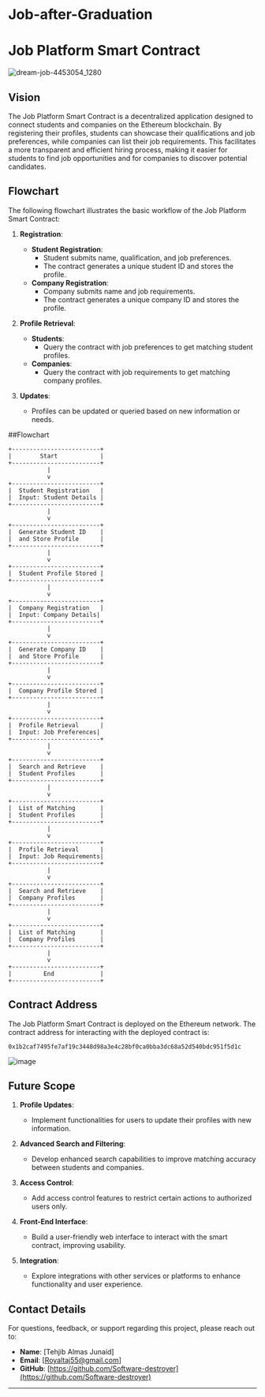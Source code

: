 # Job-after-Graduation


# Job Platform Smart Contract
![dream-job-4453054_1280](https://github.com/user-attachments/assets/629e4177-ed03-4407-9c5f-e25b30e61a92)


## Vision

The Job Platform Smart Contract is a decentralized application designed to connect students and companies on the Ethereum blockchain. By registering their profiles, students can showcase their qualifications and job preferences, while companies can list their job requirements. This facilitates a more transparent and efficient hiring process, making it easier for students to find job opportunities and for companies to discover potential candidates.

## Flowchart

The following flowchart illustrates the basic workflow of the Job Platform Smart Contract:

1. **Registration**:
   - **Student Registration**:
     - Student submits name, qualification, and job preferences.
     - The contract generates a unique student ID and stores the profile.
   - **Company Registration**:
     - Company submits name and job requirements.
     - The contract generates a unique company ID and stores the profile.

2. **Profile Retrieval**:
   - **Students**:
     - Query the contract with job preferences to get matching student profiles.
   - **Companies**:
     - Query the contract with job requirements to get matching company profiles.

3. **Updates**:
   - Profiles can be updated or queried based on new information or needs.

##Flowchart
```plaintext
+-------------------------+
|        Start            |
+-------------------------+
           |
           v
+-------------------------+
|  Student Registration   |
|  Input: Student Details |
+-------------------------+
           |
           v
+-------------------------+
|  Generate Student ID    |
|  and Store Profile      |
+-------------------------+
           |
           v
+-------------------------+
|  Student Profile Stored |
+-------------------------+
           |
           v
+-------------------------+
|  Company Registration   |
|  Input: Company Details|
+-------------------------+
           |
           v
+-------------------------+
|  Generate Company ID    |
|  and Store Profile      |
+-------------------------+
           |
           v
+-------------------------+
|  Company Profile Stored |
+-------------------------+
           |
           v
+-------------------------+
|  Profile Retrieval      |
|  Input: Job Preferences|
+-------------------------+
           |
           v
+-------------------------+
|  Search and Retrieve    |
|  Student Profiles       |
+-------------------------+
           |
           v
+-------------------------+
|  List of Matching       |
|  Student Profiles       |
+-------------------------+
           |
           v
+-------------------------+
|  Profile Retrieval      |
|  Input: Job Requirements|
+-------------------------+
           |
           v
+-------------------------+
|  Search and Retrieve    |
|  Company Profiles       |
+-------------------------+
           |
           v
+-------------------------+
|  List of Matching       |
|  Company Profiles       |
+-------------------------+
           |
           v
+-------------------------+
|         End             |
+-------------------------+
```

## Contract Address

The Job Platform Smart Contract is deployed on the Ethereum network. The contract address for interacting with the deployed contract is:

```
0x1b2caf7495fe7af19c3448d98a3e4c28bf0ca0bba3dc68a52d540bdc951f5d1c
```

![image](https://github.com/user-attachments/assets/41e75358-6691-4513-970a-38d7ba4e1f79)


## Future Scope

1. **Profile Updates**:
   - Implement functionalities for users to update their profiles with new information.

2. **Advanced Search and Filtering**:
   - Develop enhanced search capabilities to improve matching accuracy between students and companies.

3. **Access Control**:
   - Add access control features to restrict certain actions to authorized users only.

4. **Front-End Interface**:
   - Build a user-friendly web interface to interact with the smart contract, improving usability.

5. **Integration**:
   - Explore integrations with other services or platforms to enhance functionality and user experience.

## Contact Details

For questions, feedback, or support regarding this project, please reach out to:

- **Name**: [Tehjib Almas Junaid]
- **Email**: [Royaltaj55@gmail.com]
- **GitHub**: [https://github.com/Software-destroyer](https://github.com/Software-destroyer)

---
